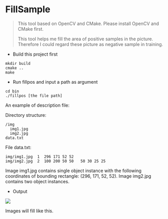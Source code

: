 # FillSample

> This tool based on OpenCV and CMake. Please install OpenCV and CMake first.
>
> This tool helps me fill the area of positive samples in the picture. Therefore I could regard these picture as negative sample in training.



* Build this project first

```Shell
mkdir build
cmake ..
make
```

* Run fillpos and input a path as argument

```Shell
cd bin
./fillpos [the file path]
```

An example of description file:

Directory structure:

```
/img
  img1.jpg
  img2.jpg
data.txt
```

File data.txt:

```
img/img1.jpg  1  296 171 52 52
img/img2.jpg  2  100 200 50 50   50 30 25 25
```

Image img1.jpg contains single object instance with the following coordinates of bounding rectangle: (296, 171, 52, 52). Image img2.jpg contains two object instances.

* Output

![](https://user-images.githubusercontent.com/19671032/35624197-3c29aa40-06c9-11e8-80c3-27cb5b98c632.jpg)

Images will fill like this.